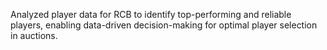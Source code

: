 Analyzed player data for RCB to identify top-performing and reliable players, enabling data-driven decision-making for optimal player selection in auctions.
